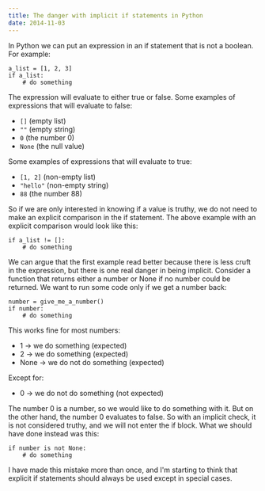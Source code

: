 ```yaml
---
title: The danger with implicit if statements in Python
date: 2014-11-03
---
```


In Python we can put an expression in an if statement that is not a boolean.
For example:

    a_list = [1, 2, 3]
    if a_list:
        # do something

The expression will evaluate to either true or false. Some examples of
expressions that will evaluate to false:

* `[]` (empty list)
* `""` (empty string)
* `0` (the number 0)
* `None` (the null value)

Some examples of expressions that will evaluate to true:

* `[1, 2]` (non-empty list)
* `"hello"` (non-empty string)
* `88` (the number 88)

So if we are only interested in knowing if a value is truthy, we do not need to
make an explicit comparison in the if statement. The above example with an
explicit comparison would look like this:

    if a_list != []:
        # do something

We can argue that the first example read better because there is less cruft in
the expression, but there is one real danger in being implicit. Consider a
function that returns either a number or None if no number could be returned.
We want to run some code only if we get a number back:

    number = give_me_a_number()
    if number:
        # do something

This works fine for most numbers:

* 1 -> we do something (expected)
* 2 -> we do something (expected)
* None -> we do not do something (expected)

Except for:

* 0 -> we do not do something (not expected)

The number 0 is a number, so we would like to do something with it. But on the
other hand, the number 0 evaluates to false. So with an implicit check, it is
not considered truthy, and we will not enter the if block. What we should have
done instead was this:

    if number is not None:
        # do something

I have made this mistake more than once, and I'm starting to think that
explicit if statements should always be used except in special cases.
